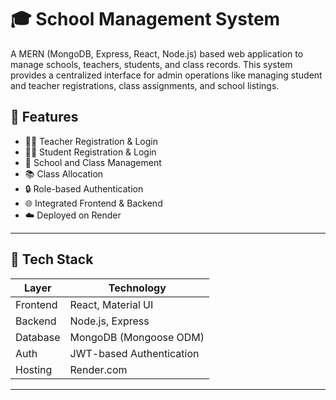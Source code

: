# 🎓 School Management System

A MERN (MongoDB, Express, React, Node.js) based web application to manage schools, teachers, students, and class records. This system provides a centralized interface for admin operations like managing student and teacher registrations, class assignments, and school listings.

## 🌟 Features

- 🧑‍🏫 Teacher Registration & Login
- 👨‍🎓 Student Registration & Login
- 🏫 School and Class Management
- 📚 Class Allocation
- 🔒 Role-based Authentication
- 🌐 Integrated Frontend & Backend
- ☁️ Deployed on Render

---

## 🧰 Tech Stack

| Layer      | Technology             |
|-----------|------------------------|
| Frontend  | React, Material UI     |
| Backend   | Node.js, Express       |
| Database  | MongoDB (Mongoose ODM) |
| Auth      | JWT-based Authentication |
| Hosting   | Render.com             |

---


